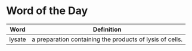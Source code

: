# Word of the Day

|Word|Definition|
|---|---|
|lysate|a preparation containing the products of lysis of cells.|